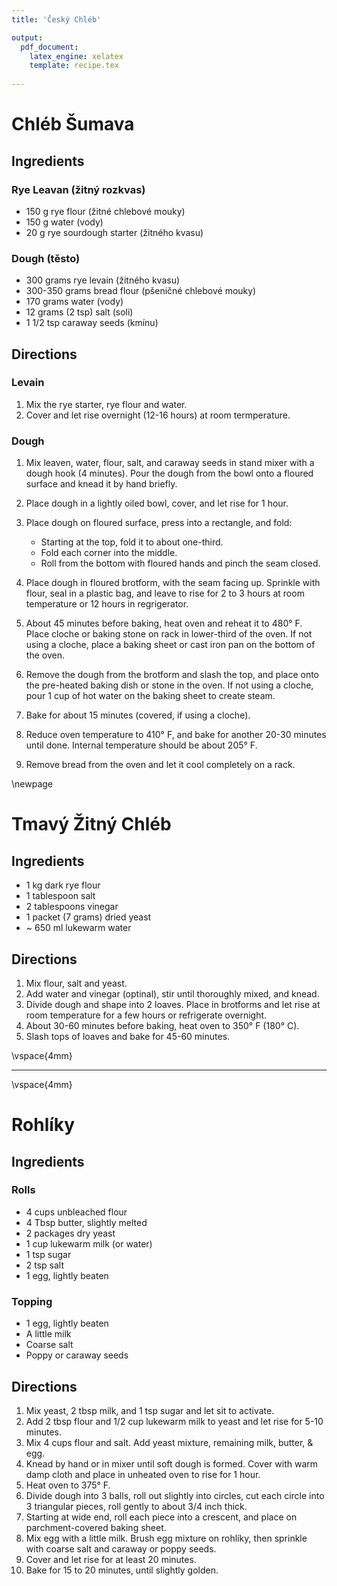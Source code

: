 ```yaml
---
title: 'Český Chléb'

output: 
  pdf_document:
    latex_engine: xelatex
    template: recipe.tex
    
---
```



# Chléb Šumava 

## Ingredients 

### Rye Leavan (žitný rozkvas)

- 150 g rye flour (žitné chlebové mouky)
- 150 g water (vody)
- 20 g rye sourdough starter (žitného kvasu)

### Dough (těsto)

- 300 grams rye levain (žitného kvasu)
- 300-350 grams bread flour (pšeničné chlebové mouky)
- 170 grams water (vody)
- 12 grams (2 tsp) salt (soli)
- 1 1/2 tsp caraway seeds (kmínu)

## Directions

### Levain 

1. Mix the rye starter, rye flour and water. 
2. Cover and let rise overnight (12-16 hours) at room termperature. 

### Dough 

1. Mix leaven, water, flour, salt, and caraway seeds in stand mixer with a dough hook (4 minutes). Pour the dough from the bowl onto a floured surface and knead it by hand briefly. 

2. Place dough in a lightly oiled bowl, cover, and let rise for 1 hour.

3. Place dough on floured surface, press into a rectangle, and fold: 

	- Starting at the top, fold it to about one-third. 
	- Fold each corner into the middle. 
	- Roll from the bottom with floured hands and pinch the seam closed. 

4. Place dough in floured brotform, with the seam facing up. Sprinkle with flour, seal in a plastic bag, and leave to rise for 2 to 3 hours at room temperature or 12 hours in regrigerator.

5. About 45 minutes before baking, heat oven and reheat it to 480° F. Place cloche or baking stone on rack in lower-third of the oven. If not using a cloche, place a baking sheet or cast iron pan on the bottom of the oven. 

6. Remove the dough from the brotform and slash the top, and place onto the pre-heated baking dish or stone in the oven. If not using a cloche, pour 1 cup of hot water on the baking sheet to create steam.

7. Bake for about 15 minutes (covered, if using a cloche). 

8. Reduce oven temperature to 410° F, and bake for another 20-30 minutes until done. Internal temperature should be about 205° F.

9. Remove bread from the oven and let it cool completely on a rack. 

\newpage 

# Tmavý Žitný Chléb 

## Ingredients 

- 1 kg dark rye flour
- 1 tablespoon salt
- 2 tablespoons vinegar
- 1 packet (7 grams) dried yeast 
- ~ 650 ml lukewarm water

## Directions

1. Mix flour, salt and yeast.
2. Add water and vinegar (optinal), stir until thoroughly mixed, and knead.
3. Divide dough and shape into 2 loaves. Place in brotforms and let rise at room temperature for a few hours or refrigerate overnight.
4. About 30-60 minutes before baking, heat oven to 350° F (180° C). 
5. Slash tops of loaves and bake for 45-60 minutes.

\vspace{4mm}

--- 

\vspace{4mm}

# Rohlíky

## Ingredients

### Rolls

- 4 cups unbleached flour
- 4 Tbsp butter, slightly melted
- 2 packages dry yeast
- 1 cup lukewarm milk (or water)
- 1 tsp sugar
- 2 tsp salt
- 1 egg, lightly beaten

### Topping

- 1 egg, lightly beaten
- A little milk
- Coarse salt
- Poppy or caraway seeds


## Directions

1. Mix yeast, 2 tbsp milk, and 1 tsp sugar and let sit to activate.
2. Add 2 tbsp flour and 1/2 cup lukewarm milk to yeast and let rise for 5-10 minutes.
3. Mix 4 cups flour and salt. Add yeast mixture, remaining milk, butter, & egg.
4. Knead by hand or in mixer until soft dough is formed. Cover with warm damp cloth and place in unheated oven to rise for 1 hour.
5. Heat oven to 375° F.
6. Divide dough into 3 balls, roll out slightly into circles, cut each circle into 3 triangular pieces, roll gently to about 3/4 inch thick.
7. Starting at wide end, roll each piece into a crescent, and place on parchment-covered baking sheet.
8. Mix egg with a little milk. Brush egg mixture on rohlíky, then sprinkle with coarse salt and caraway or poppy seeds.
9. Cover and let rise for at least 20 minutes.
10. Bake for 15 to 20 minutes, until slightly golden.